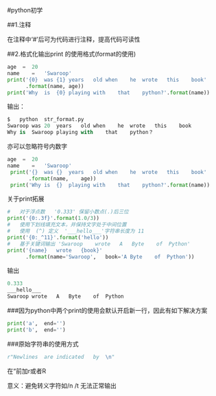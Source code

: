 #python初学

##1.注释

在注释中‘#’后可为代码进行注释，提高代码可读性

##2.格式化输出print 的使用格式(format的使用)

```python
age	 =	20
name	=	'Swaroop'
print('{0}	was	{1}	years	old	when	he	wrote	this	book'
      .format(name,	age))
print('Why	is	{0}	playing	with	that	python?'.format(name))
```

输出：

```python
$	python	str_format.py
Swaroop	was	20	years	old	when	he	wrote	this	book
Why	is	Swaroop	playing	with	that	python？
```

亦可以忽略符号内数字

```python
age	 =	20
name	=	'Swaroop'
 print('{}	was	{}	years	old	when	he	wrote	this	book'
       .format(name,	age))
 print('Why	is	{}	playing	with	that	python?'.format(name))
```

关于print拓展

```python
#	对于浮点数	'0.333'	保留小数点(.)后三位
print('{0:.3f}'.format(1.0/3))
#	使用下划线填充文本，并保持文字处于中间位置
#	使用	(^)	定义	'___hello___'字符串长度为	11
print('{0:_^11}'.format('hello'))
#	基于关键词输出	'Swaroop	wrote	A	Byte	of	Python'		
print('{name}	wrote	{book}'
      .format(name='Swaroop',	book='A	Byte	of	Python'))
```

输出

```python
0.333
___hello___
Swaroop	wrote	A	Byte	of	Python
```

###因为python中两个print的使用会默认开启新一行，因此有如下解决方案

```python 
print('a',	end='')
print('b',	end='')
```

###原始字符串的使用方式

```python
r"Newlines	are	indicated	by	\n"
```

在“前加r或者R

意义：避免转义字符如/n /t 无法正常输出